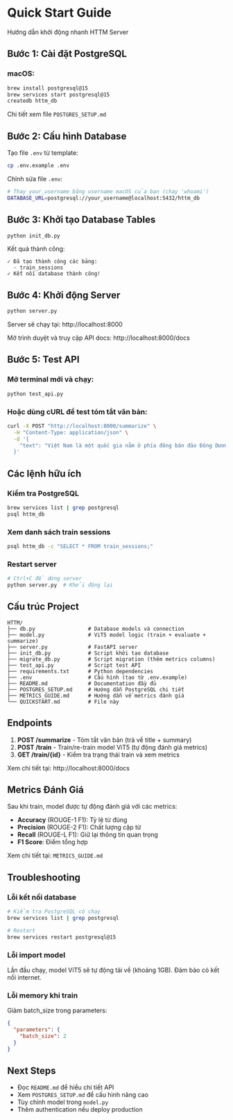 # Quick Start Guide

Hướng dẫn khởi động nhanh HTTM Server

## Bước 1: Cài đặt PostgreSQL

### macOS:
```bash
brew install postgresql@15
brew services start postgresql@15
createdb httm_db
```

Chi tiết xem file `POSTGRES_SETUP.md`

## Bước 2: Cấu hình Database

Tạo file `.env` từ template:
```bash
cp .env.example .env
```

Chỉnh sửa file `.env`:
```bash
# Thay your_username bằng username macOS của bạn (chạy 'whoami')
DATABASE_URL=postgresql://your_username@localhost:5432/httm_db
```

## Bước 3: Khởi tạo Database Tables

```bash
python init_db.py
```

Kết quả thành công:
```
✓ Đã tạo thành công các bảng:
  - train_sessions
✓ Kết nối database thành công!
```

## Bước 4: Khởi động Server

```bash
python server.py
```

Server sẽ chạy tại: http://localhost:8000

Mở trình duyệt và truy cập API docs: http://localhost:8000/docs

## Bước 5: Test API

### Mở terminal mới và chạy:
```bash
python test_api.py
```

### Hoặc dùng cURL để test tóm tắt văn bản:
```bash
curl -X POST "http://localhost:8000/summarize" \
  -H "Content-Type: application/json" \
  -d '{
    "text": "Việt Nam là một quốc gia nằm ở phía đông bán đảo Đông Dương thuộc khu vực Đông Nam Á. Việt Nam có diện tích khoảng 331.212 km² và dân số khoảng 98 triệu người."
  }'
```

## Các lệnh hữu ích

### Kiểm tra PostgreSQL
```bash
brew services list | grep postgresql
psql httm_db
```

### Xem danh sách train sessions
```bash
psql httm_db -c "SELECT * FROM train_sessions;"
```

### Restart server
```bash
# Ctrl+C để dừng server
python server.py  # Khởi động lại
```

## Cấu trúc Project

```
HTTM/
├── db.py                 # Database models và connection
├── model.py              # ViT5 model logic (train + evaluate + summarize)
├── server.py             # FastAPI server
├── init_db.py            # Script khởi tạo database
├── migrate_db.py         # Script migration (thêm metrics columns)
├── test_api.py           # Script test API
├── requirements.txt      # Python dependencies
├── .env                  # Cấu hình (tạo từ .env.example)
├── README.md             # Documentation đầy đủ
├── POSTGRES_SETUP.md     # Hướng dẫn PostgreSQL chi tiết
├── METRICS_GUIDE.md      # Hướng dẫn về metrics đánh giá
└── QUICKSTART.md         # File này
```

## Endpoints

1. **POST /summarize** - Tóm tắt văn bản (trả về title + summary)
2. **POST /train** - Train/re-train model ViT5 (tự động đánh giá metrics)
3. **GET /train/{id}** - Kiểm tra trạng thái train và xem metrics

Xem chi tiết tại: http://localhost:8000/docs

## Metrics Đánh Giá

Sau khi train, model được tự động đánh giá với các metrics:
- **Accuracy** (ROUGE-1 F1): Tỷ lệ từ đúng
- **Precision** (ROUGE-2 F1): Chất lượng cặp từ
- **Recall** (ROUGE-L F1): Giữ lại thông tin quan trọng
- **F1 Score**: Điểm tổng hợp

Xem chi tiết tại: `METRICS_GUIDE.md`

## Troubleshooting

### Lỗi kết nối database
```bash
# Kiểm tra PostgreSQL có chạy
brew services list | grep postgresql

# Restart
brew services restart postgresql@15
```

### Lỗi import model
Lần đầu chạy, model ViT5 sẽ tự động tải về (khoảng 1GB).
Đảm bảo có kết nối internet.

### Lỗi memory khi train
Giảm batch_size trong parameters:
```json
{
  "parameters": {
    "batch_size": 2
  }
}
```

## Next Steps

- Đọc `README.md` để hiểu chi tiết API
- Xem `POSTGRES_SETUP.md` để cấu hình nâng cao
- Tùy chỉnh model trong `model.py`
- Thêm authentication nếu deploy production
